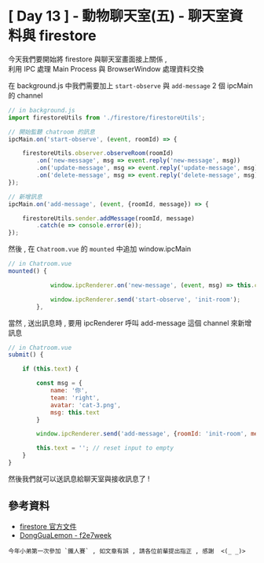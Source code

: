 # [ Day 13 ] - 動物聊天室(五) - 聊天室資料與 firestore 

今天我們要開始將 firestore 與聊天室畫面接上關係 ,  
利用 IPC 處理 Main Process 與 BrowserWindow 處理資料交換

在 background.js 中我們需要加上 `start-observe` 與 `add-message` 2 個 ipcMain 的 channel 

```javascript
// in background.js
import firestoreUtils from './firestore/firestoreUtils';

// 開始監聽 chatroom 的訊息
ipcMain.on('start-observe', (event, roomId) => {

    firestoreUtils.observer.observeRoom(roomId)
        .on('new-message', msg => event.reply('new-message', msg))
        .on('update-message', msg => event.reply('update-message', msg))
        .on('delete-message', msg => event.reply('delete-message', msg));
});

// 新增訊息
ipcMain.on('add-message', (event, {roomId, message}) => {

    firestoreUtils.sender.addMessage(roomId, message)
        .catch(e => console.error(e));
});
```

然後 , 在 `Chatroom.vue` 的 `mounted` 中追加 window.ipcMain

```javascript
// in Chatroom.vue
mounted() {

            window.ipcRenderer.on('new-message', (event, msg) => this.chats.push(msg));

            window.ipcRenderer.send('start-observe', 'init-room');
        },
```

當然 , 送出訊息時 , 要用 ipcRenderer 呼叫 add-message 這個 channel 來新增訊息 

```javascript
// in Chatroom.vue
submit() {

    if (this.text) {

        const msg = {
            name: '你',
            team: 'right',
            avatar: 'cat-3.png',
            msg: this.text
        }

        window.ipcRenderer.send('add-message', {roomId: 'init-room', message: msg});

        this.text = ''; // reset input to empty 
    }
}
```

然後我們就可以送訊息給聊天室與接收訊息了 ! 

## 參考資料

- [firestore 官方文件](https://firebase.google.com/docs/firestore/manage-data/add-data)
- [DongGuaLemon - f2e7week](https://github.com/DongGuaLemon/f2e7week)

```
今年小弟第一次參加 `鐵人賽` , 如文章有誤 , 請各位前輩提出指正 , 感謝  <(_ _)>
```